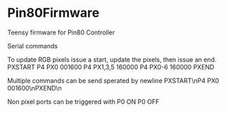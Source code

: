 # Pin80Firmware
Teensy firmware for Pin80 Controller

Serial commands

To update RGB pixels issue a start, update the pixels, then issue an end.
PXSTART
P4 PX0 001600
P4 PX1,3,5 160000
P4 PX0-6 160000
PXEND

Multiple commands can be send sperated by newline
PXSTART\nP4 PX0 001600\nPXEND\n

Non pixel ports can be triggered with
P0 ON
P0 OFF